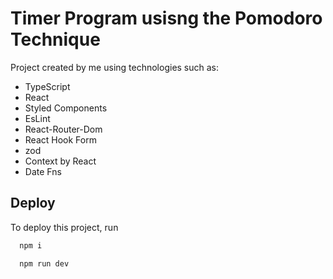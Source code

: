 # Timer Program usisng the Pomodoro Technique

Project created by me using technologies such as:
- TypeScript
- React
- Styled Components
- EsLint
- React-Router-Dom
- React Hook Form
- zod
- Context by React
- Date Fns

## Deploy

To deploy this project, run

```bash
  npm i
```

```bash
  npm run dev
```
